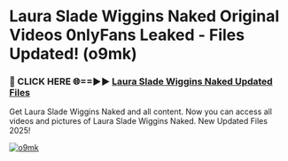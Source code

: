 # Laura Slade Wiggins Naked Original Videos 0nlyFans Leaked - Files Updated! (o9mk)

<h3>🔴 CLICK HERE 🌐==►► <a href="https://tinyurl.com/up5wt9bj" rel="nofollow">Laura Slade Wiggins Naked Updated Files</a></h3>

Get Laura Slade Wiggins Naked and all content. Now you can access all videos and pictures of Laura Slade Wiggins Naked. New Updated Files 2025!

[![o9mk](https://i.imgur.com/ABiUzMV.gif)](https://tinyurl.com/up5wt9bj)

